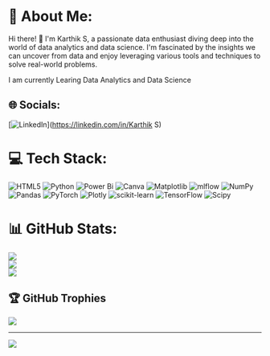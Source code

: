 # 💫 About Me:
Hi there! 👋 I'm Karthik S, a passionate data enthusiast diving deep into the world of data analytics and data science. I'm fascinated by the insights we can uncover from data and enjoy leveraging various tools and techniques to solve real-world problems.

I am currently Learing Data Analytics and Data Science


## 🌐 Socials:
[![LinkedIn](https://img.shields.io/badge/LinkedIn-%230077B5.svg?logo=linkedin&logoColor=white)](https://linkedin.com/in/Karthik S) 

# 💻 Tech Stack:
![HTML5](https://img.shields.io/badge/html5-%23E34F26.svg?style=flat-square&logo=html5&logoColor=white) ![Python](https://img.shields.io/badge/python-3670A0?style=flat-square&logo=python&logoColor=ffdd54) ![Power Bi](https://img.shields.io/badge/power_bi-F2C811?style=flat-square&logo=powerbi&logoColor=black) ![Canva](https://img.shields.io/badge/Canva-%2300C4CC.svg?style=flat-square&logo=Canva&logoColor=white) ![Matplotlib](https://img.shields.io/badge/Matplotlib-%23ffffff.svg?style=flat-square&logo=Matplotlib&logoColor=black) ![mlflow](https://img.shields.io/badge/mlflow-%23d9ead3.svg?style=flat-square&logo=numpy&logoColor=blue) ![NumPy](https://img.shields.io/badge/numpy-%23013243.svg?style=flat-square&logo=numpy&logoColor=white) ![Pandas](https://img.shields.io/badge/pandas-%23150458.svg?style=flat-square&logo=pandas&logoColor=white) ![PyTorch](https://img.shields.io/badge/PyTorch-%23EE4C2C.svg?style=flat-square&logo=PyTorch&logoColor=white) ![Plotly](https://img.shields.io/badge/Plotly-%233F4F75.svg?style=flat-square&logo=plotly&logoColor=white) ![scikit-learn](https://img.shields.io/badge/scikit--learn-%23F7931E.svg?style=flat-square&logo=scikit-learn&logoColor=white) ![TensorFlow](https://img.shields.io/badge/TensorFlow-%23FF6F00.svg?style=flat-square&logo=TensorFlow&logoColor=white) ![Scipy](https://img.shields.io/badge/SciPy-%230C55A5.svg?style=flat-square&logo=scipy&logoColor=%white)
# 📊 GitHub Stats:
![](https://github-readme-stats.vercel.app/api?username=Karthiks555&theme=blue-green&hide_border=false&include_all_commits=true&count_private=true)<br/>
![](https://github-readme-streak-stats.herokuapp.com/?user=Karthiks555&theme=blue-green&hide_border=false)<br/>
![](https://github-readme-stats.vercel.app/api/top-langs/?username=Karthiks555&theme=blue-green&hide_border=false&include_all_commits=true&count_private=true&layout=compact)

## 🏆 GitHub Trophies
![](https://github-profile-trophy.vercel.app/?username=Karthiks555&theme=radical&no-frame=false&no-bg=true&margin-w=4)

---
[![](https://visitcount.itsvg.in/api?id=Karthiks555&icon=0&color=0)](https://visitcount.itsvg.in)

